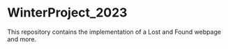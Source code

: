 # WinterProject_2023
This repository contains the implementation of  a Lost and Found webpage and more.
